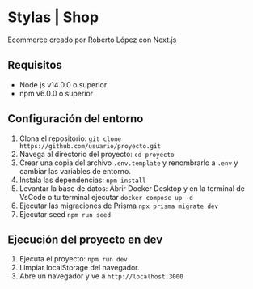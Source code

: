 # Stylas | Shop

Ecommerce creado por Roberto López con Next.js

## Requisitos

- Node.js v14.0.0 o superior
- npm v6.0.0 o superior

## Configuración del entorno

1. Clona el repositorio: `git clone https://github.com/usuario/proyecto.git`
2. Navega al directorio del proyecto: `cd proyecto`
3. Crear una copia del archivo `.env.template` y renombrarlo a `.env` y cambiar las variables de entorno.
4. Instala las dependencias: `npm install`
5. Levantar la base de datos: Abrir Docker Desktop y en la terminal de VsCode o tu terminal ejecutar `docker compose up -d`
6. Ejecutar las migraciones de Prisma `npx prisma migrate dev`
7. Ejecutar seed `npm run seed`

## Ejecución del proyecto en dev

1. Ejecuta el proyecto: `npm run dev`
2. Limpiar localStorage del navegador.
3. Abre un navegador y ve a `http://localhost:3000`
